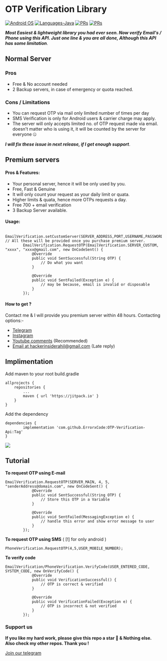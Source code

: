 # **OTP Verification Library**

<p align="left">
  <a href="#"><img alt="Android OS" src="https://img.shields.io/badge/OS-Android-3DDC84?style=flat-square&logo=android"></a>
  <a href="#"><img alt="Languages-Java" src="https://img.shields.io/badge/Language-Java-1DA1F2?style=flat-square&logo=java"></a>
  <a href="#"><img alt="PRs" src="https://img.shields.io/badge/By-Rahil-red"></a>
  <a href="#"><img alt="PRs" src="https://jitpack.io/v/ErrorxCode/OTP-Verification-Api.svg"></a>
</p>

***Most Easiest & lightweight library you had ever seen. Now verify Email's / Phone using this API. Just one line & you are all done, Although this API has some limitation***. 

## Normal Server
### Pros
- Free & No account needed
- 2 Backup servers, in case of emergency or quota reached.

### Cons / Limitations 
- You can request OTP via mail only limited number of times per day
- SMS Verification is only for Android users & carrier charge may apply.
- The server will only accepts limited no. of OTP request made via email. doesn't matter who is using it, it will be counted by the server for everyone 🤐

***I will fix these issue in next release, if I get enough support***.

## Premium servers
#### Pros & Features:
- Your personal server, hence it will be only used by you.
- Free, Fast & Genuine
- It will only count your request as your daily limit or quata.
- Higher limits & quata, hence more OTPs requests a day.
- Free 700 + email verification
- 3 Backup Server available.

#### Usage:
```
        EmailVerification.setCustomServer(SERVER_ADDRESS,PORT,USERNAME,PASSWORD); // All these will be provided once you purchase premium server.
        EmailVerification.RequestOTP(EmailVerification.SERVER_CUSTOM, "xxxx", "xxxx@gmail.com", new OnCodeSent() {
            @Override
            public void SentSuccessful(String OTP) {
                // Do what you want
            }

            @Override
            public void SentFailed(Exception e) {
                // may be because, email is invalid or disposable
            }
        });

```
#### How to get ?
Contact me & I will provide you premium server within 48 hours. Contacting options:-
- [Telegram ](http://t.me/ErrorxCode)
- [Instagram](https://www.instagram.com/x__coder__x/)
- [Youtube comments](https://youtu.be/hO7CE1Q0AI0) (Recommended)
- [Email at hackerinsiderahil@gmail.com](https://mail.google.com/mail/u/0/?tab=rm&ogbl#inbox?compose=GTvVlcSHxjTVLBKvrdShskXbmtQkKVHsBRwnjlvJDRTmRkcZCZKnQBhMQQpNGtbqrXlDxJGrtrPML) (Late reply)

## Implimentation
Add maven to your root build.gradle
```
allprojects {
	repositories {
		...
		maven { url 'https://jitpack.io' }
	}
}
```
Add the dependency
```
dependencies {
	    implementation 'com.github.ErrorxCode:OTP-Verification-Api:Tag'
}
```
[![](https://jitpack.io/v/ErrorxCode/OTP-Verification-Api.svg)](https://jitpack.io/#ErrorxCode/OTP-Verification-Api)

## Tutorial
**To request OTP using E-mail**

```
EmailVerification.RequestOTP(SERVER_MAIN, 4, 5, "senderAddress@domain.com", new OnCodeSent() {
            @Override
            public void SentSuccessful(String OTP) {
                // Store this OTP in a Variable
            }

            @Override
            public void SentFailed(MessagingException e) {
                // handle this error and show error message to user
            }
        });
```

**To request OTP using SMS** ( [!] for only android )

```
PhoneVerification.RequestOTP(4,5,USER_MOBILE_NUMBER);
```
**To verify code**
```
EmailVerification/PhoneVerification.VerifyCode(USER_ENTERED_CODE, SYSTEM_CODE, new OnVerifyCode() {
            @Override
            public void VerificationSuccessful() {
                // OTP is correct & verified
            }

            @Override
            public void VerificationFailed(Exception e) {
                // OTP is incorrect & not verified
            }
        });
```

### Support us
**If you like my hard work, please give this repo a star 🌟 & Nothing else.**
**Also check my other repos. Thank you !**


[Join our telegram ](http://t.me/TeamDestroyerss)
